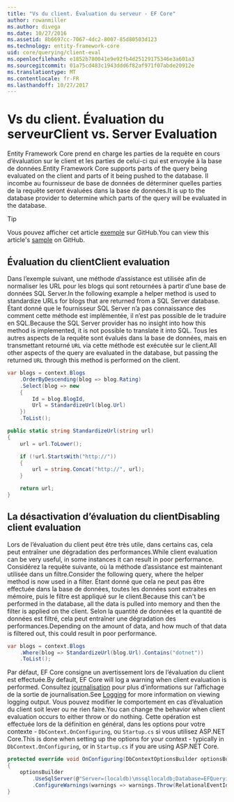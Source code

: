 ```yaml
---
title: "Vs du client. Évaluation du serveur - EF Core"
author: rowanmiller
ms.author: divega
ms.date: 10/27/2016
ms.assetid: 8b6697cc-7067-4dc2-8007-85d80503d123
ms.technology: entity-framework-core
uid: core/querying/client-eval
ms.openlocfilehash: e1852b780041e9e92fb4d25129175346e3a601a3
ms.sourcegitcommit: 01a75cd483c1943ddd6f82af971f07abde20912e
ms.translationtype: MT
ms.contentlocale: fr-FR
ms.lasthandoff: 10/27/2017
---
```

# <a name="client-vs-server-evaluation"></a><span data-ttu-id="e1698-102">Vs du client. Évaluation du serveur</span><span class="sxs-lookup"><span data-stu-id="e1698-102">Client vs. Server Evaluation</span></span>

<span data-ttu-id="e1698-103">Entity Framework Core prend en charge les parties de la requête en cours d’évaluation sur le client et les parties de celui-ci qui est envoyée à la base de données.</span><span class="sxs-lookup"><span data-stu-id="e1698-103">Entity Framework Core supports parts of the query being evaluated on the client and parts of it being pushed to the database.</span></span> <span data-ttu-id="e1698-104">Il incombe au fournisseur de base de données de déterminer quelles parties de la requête seront évaluées dans la base de données.</span><span class="sxs-lookup"><span data-stu-id="e1698-104">It is up to the database provider to determine which parts of the query will be evaluated in the database.</span></span>

> [!TIP]  
> <span data-ttu-id="e1698-105">Vous pouvez afficher cet article [exemple](https://github.com/aspnet/EntityFramework.Docs/tree/master/samples/core/Querying) sur GitHub.</span><span class="sxs-lookup"><span data-stu-id="e1698-105">You can view this article's [sample](https://github.com/aspnet/EntityFramework.Docs/tree/master/samples/core/Querying) on GitHub.</span></span>

## <a name="client-evaluation"></a><span data-ttu-id="e1698-106">Évaluation du client</span><span class="sxs-lookup"><span data-stu-id="e1698-106">Client evaluation</span></span>

<span data-ttu-id="e1698-107">Dans l’exemple suivant, une méthode d’assistance est utilisée afin de normaliser les URL pour les blogs qui sont retournées à partir d’une base de données SQL Server.</span><span class="sxs-lookup"><span data-stu-id="e1698-107">In the following example a helper method is used to standardize URLs for blogs that are returned from a SQL Server database.</span></span> <span data-ttu-id="e1698-108">Étant donné que le fournisseur SQL Server n’a pas connaissance des comment cette méthode est implémentée, il n’est pas possible de le traduire en SQL.</span><span class="sxs-lookup"><span data-stu-id="e1698-108">Because the SQL Server provider has no insight into how this method is implemented, it is not possible to translate it into SQL.</span></span> <span data-ttu-id="e1698-109">Tous les autres aspects de la requête sont évalués dans la base de données, mais en transmettant retourné `URL` via cette méthode est exécutée sur le client.</span><span class="sxs-lookup"><span data-stu-id="e1698-109">All other aspects of the query are evaluated in the database, but passing the returned `URL` through this method is performed on the client.</span></span>

<!-- [!code-csharp[Main](samples/core/Querying/Querying/ClientEval/Sample.cs?highlight=6)] -->
``` csharp
var blogs = context.Blogs
    .OrderByDescending(blog => blog.Rating)
    .Select(blog => new
    {
        Id = blog.BlogId,
        Url = StandardizeUrl(blog.Url)
    })
    .ToList();
```

<!-- [!code-csharp[Main](samples/core/Querying/Querying/ClientEval/Sample.cs)] -->
``` csharp
public static string StandardizeUrl(string url)
{
    url = url.ToLower();

    if (!url.StartsWith("http://"))
    {
        url = string.Concat("http://", url);
    }

    return url;
}
```

## <a name="disabling-client-evaluation"></a><span data-ttu-id="e1698-110">La désactivation d’évaluation du client</span><span class="sxs-lookup"><span data-stu-id="e1698-110">Disabling client evaluation</span></span>

<span data-ttu-id="e1698-111">Lors de l’évaluation du client peut être très utile, dans certains cas, cela peut entraîner une dégradation des performances.</span><span class="sxs-lookup"><span data-stu-id="e1698-111">While client evaluation can be very useful, in some instances it can result in poor performance.</span></span> <span data-ttu-id="e1698-112">Considérez la requête suivante, où la méthode d’assistance est maintenant utilisée dans un filtre.</span><span class="sxs-lookup"><span data-stu-id="e1698-112">Consider the following query, where the helper method is now used in a filter.</span></span> <span data-ttu-id="e1698-113">Étant donné que cela ne peut pas être effectuée dans la base de données, toutes les données sont extraites en mémoire, puis le filtre est appliqué sur le client.</span><span class="sxs-lookup"><span data-stu-id="e1698-113">Because this can't be performed in the database, all the data is pulled into memory and then the filter is applied on the client.</span></span> <span data-ttu-id="e1698-114">Selon la quantité de données et la quantité de données est filtré, cela peut entraîner une dégradation des performances.</span><span class="sxs-lookup"><span data-stu-id="e1698-114">Depending on the amount of data, and how much of that data is filtered out, this could result in poor performance.</span></span>

<!-- [!code-csharp[Main](samples/core/Querying/Querying/ClientEval/Sample.cs)] -->
``` csharp
var blogs = context.Blogs
    .Where(blog => StandardizeUrl(blog.Url).Contains("dotnet"))
    .ToList();
```

<span data-ttu-id="e1698-115">Par défaut, EF Core consigne un avertissement lors de l’évaluation du client est effectuée.</span><span class="sxs-lookup"><span data-stu-id="e1698-115">By default, EF Core will log a warning when client evaluation is performed.</span></span> <span data-ttu-id="e1698-116">Consultez [journalisation](../miscellaneous/logging.md) pour plus d’informations sur l’affichage de la sortie de journalisation.</span><span class="sxs-lookup"><span data-stu-id="e1698-116">See [Logging](../miscellaneous/logging.md) for more information on viewing logging output.</span></span> <span data-ttu-id="e1698-117">Vous pouvez modifier le comportement en cas d’évaluation du client soit lever ou ne rien faire.</span><span class="sxs-lookup"><span data-stu-id="e1698-117">You can change the behavior when client evaluation occurs to either throw or do nothing.</span></span> <span data-ttu-id="e1698-118">Cette opération est effectuée lors de la définition en général, dans les options pour votre contexte - `DbContext.OnConfiguring`, ou `Startup.cs` si vous utilisez ASP.NET Core.</span><span class="sxs-lookup"><span data-stu-id="e1698-118">This is done when setting up the options for your context - typically in `DbContext.OnConfiguring`, or in `Startup.cs` if you are using ASP.NET Core.</span></span>

<!-- [!code-csharp[Main](samples/core/Querying/Querying/ClientEval/ThrowOnClientEval/BloggingContext.cs?highlight=5)] -->
``` csharp
protected override void OnConfiguring(DbContextOptionsBuilder optionsBuilder)
{
    optionsBuilder
        .UseSqlServer(@"Server=(localdb)\mssqllocaldb;Database=EFQuerying;Trusted_Connection=True;")
        .ConfigureWarnings(warnings => warnings.Throw(RelationalEventId.QueryClientEvaluationWarning));
}
```
